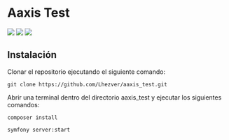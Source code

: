 # Aaxis Test

![](https://img.shields.io/badge/PHP-7.4.33-777BB4?logo=php) ![](https://img.shields.io/badge/MariaDB-10.4.27-003545?logo=mariadb) ![](https://img.shields.io/badge/Symfony-5.4.34-000000?logo=symfony)

## Instalación

Clonar el repositorio ejecutando el siguiente comando:

```console
git clone https://github.com/Lhezver/aaxis_test.git
```

Abrir una terminal dentro del directorio aaxis_test y ejecutar los siguientes comandos:

```console
composer install

symfony server:start
```
